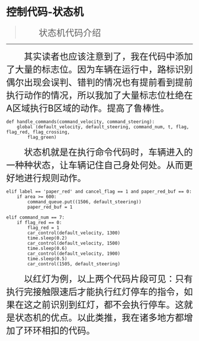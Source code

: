 # 控制代码-状态机

> <font size=5>&emsp;&emsp;状态机代码介绍</font>

---

<font size=5>&emsp;&emsp;其实读者也应该注意到了，我在代码中添加了大量的标志位。因为车辆在运行中，路标识别偶尔出现会误判、错判的情况也有提前看到提前执行动作的情况，所以我加了大量标志位杜绝在A区域执行B区域的动作。提高了鲁棒性。\
</font>

    def handle_commands(command_velocity, command_steering):
        global (default_velocity, default_steering, command_num, t, flag, flag_red, flag_crossing,
            flag_green)

<font size=5>&emsp;&emsp;状态机就是在执行命令代码时，车辆进入的一种种状态，让车辆记住自己身处何处。从而更好地进行规则动作。\
</font>

    elif label == 'paper_red' and cancel_flag == 1 and paper_red_buf == 0:
        if area >= 600:
            command_queue.put((1506, default_steering))
            paper_red_buf = 1

    elif command_num == 7:
        if flag_red == 0:
            flag_red = 1
            car_control(default_velocity, 1300)
            time.sleep(0.2)
            car_control(default_velocity, 1500)
            time.sleep(0.6)
            car_control(default_velocity, 1900)
            time.sleep(0.5)
            car_control(1505, default_steering)

<font size=5>&emsp;&emsp;以红灯为例，以上两个代码片段可见：只有执行完接触限速后才能执行红灯停车的指令，如果在这之前识别到红灯，都不会执行停车。这就是状态机的优点。以此类推，我在诸多地方都增加了环环相扣的代码。\
</font>
